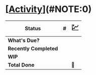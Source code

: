 # [[Activity](#NOTE:0)](#NOTE:0)
<!-- expand:1 refresh:5000 -->
| Status                 | #                                           | <span style="font-size: 1.5em;">:chart:</span> |
| ---------------------- | ------------------------------------------- | ---------------------------------------------- |
| **What's Due?**        | <!--[{{totals["What's Due?"]}}]-->          | <!--[ {{dueEmoji}} ]-->                        |
| **Recently Completed** | <!--[ {{totals["Recently Completed"]}} ]--> | <!--[ {{recentEmoji}} ]-->                     |
| **WIP**                | <!--[ {{totals["DOING"]}} ]-->              | <!--[ {{wipEmoji}} ]-->                        |
| **Total Done**         | <!--[ {{totals["DONE"]}} ]-->               | :tada:                                         |

